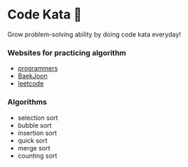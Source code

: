 # Code Kata 🥷

Grow problem-solving ability by doing code kata everyday!

### Websites for practicing algorithm

- [programmers](https://programmers.co.kr/learn/challenges?tab=all_challenges)
- [BaekJoon](https://www.acmicpc.net/)
- [leetcode](https://leetcode.com/)

### Algorithms
- selection sort
- bubble sort
- insertion sort
- quick sort
- merge sort
- counting sort